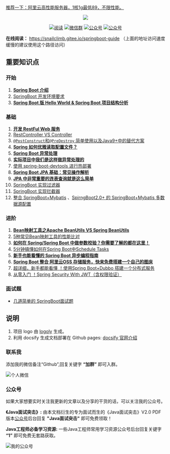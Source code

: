[推荐一下：阿里云高性能服务器，1核1g最低89，不限性能。](https://www.aliyun.com/minisite/goods?userCode=hf47liqn)

<p align="center">
<a href="https://github.com/Snailclimb/springboot-guide" target="_blank">
	<img src="https://my-blog-to-use.oss-cn-beijing.aliyuncs.com/2019-7/spring-boot-guide.png" width=""/>
</a>
</p>

<p align="center">
  <a href="https://snailclimb.gitee.io/springboot-guide "><img src="https://img.shields.io/badge/阅读-read-brightgreen.svg" alt="阅读"></a>
  <a href="#联系我"><img src="https://img.shields.io/badge/chat-微信群-blue.svg" alt="微信群"></a>
  <a href="#公众号"><img src="https://img.shields.io/badge/%E5%85%AC%E4%BC%97%E5%8F%B7-JavaGuide-lightgrey.svg" alt="公众号"></a>
  <a href="#公众号"><img src="https://img.shields.io/badge/PDF-Java面试突击-important.svg" alt="公众号"></a>
</p>

**在线阅读：** https://snailclimb.gitee.io/springboot-guide （上面的地址访问速度缓慢的建议使用这个路径访问）

## 重要知识点

### 开始

1. **[Spring Boot 介绍](./docs/start/springboot-introduction.md)**
2. [SpringBoot 开发环境要求](./docs/start/springboot-system-requirements.md)
3. **[Spring Boot 版 Hello World & Spring Boot 项目结构分析](./docs/start/springboot-hello-world.md)**

### 基础

1. **[开发 RestFul Web 服务](./docs/basis/sringboot-restful-web-service.md)**
2. [RestController VS Controller](./docs/basis/RestControllerVSController.md)
3. [`@PostConstruct`和`@PreDestroy` 简单使用以及Java9+中的替代方案](./docs/basis/@PostConstruct与@PreDestroy.md) 
4. **[Spring 如何优雅读取配置文件？](./docs/basis/read-config-properties.md)** 
5. **[Spring Boot 异常处理](./docs/advanced/springboot-handle-exception.md)**
6. **[实际项目中我们是这样做异常处理的](./docs/advanced/springboot-handle-exception-plus.md)**
7. [使用 spring-boot-devtools 进行热部署](./docs/basis/spring-boot-devtools.md)
8. **[ Spring Boot JPA 基础：常见操作解析](./docs/basis/springboot-jpa.md)**
9. **[JPA 中非常重要的连表查询就是这么简单](./docs/basis/springboot-jpa-lianbiao.md)**
10. [SpringBoot 实现过滤器](./docs/basis/springboot-filter.md)
11. [SpringBoot 实现拦截器](./docs/basis/springboot-interceptor.md)
12. [整合 SpringBoot+Mybatis](./docs/basis/springboot-mybatis.md) 、[SpirngBoot2.0+ 的 SpringBoot+Mybatis 多数据源配置](./docs/basis/springboot-mybatis-mutipledatasource.md)

### 进阶

1. **[Bean映射工具之Apache BeanUtils VS Spring BeanUtils](./docs/advanced/Apache-BeanUtils-VS-SpringBean-Utils.md)**
2. [5种常见Bean映射工具的性能比对](./docs/advanced/Performance-of-Java-Mapping-Frameworks.md)
3. **[如何在 Spring/Spring Boot 中做参数校验？你需要了解的都在这里！](./docs/advanced/spring-bean-validation.md)**
4. [5分钟搞懂如何在Spring Boot中Schedule Tasks](./docs/advanced/SpringBoot-ScheduleTasks.md) 
5. **[新手也能看懂的 Spring Boot 异步编程指南](./docs/advanced/springboot-async.md)**
6. **[Spring Boot 整合 阿里云OSS 存储服务，快来免费搭建一个自己的图床](https://github.com/Snailclimb/springboot-aliyun-oss)**
7. [超详细，新手都能看懂 ！使用Spring Boot+Dubbo 搭建一个分布式服务](./docs/advanced/springboot-dubbo.md)
8. [从零入门 ！Spring Security With JWT（含权限验证）](https://github.com/Snailclimb/spring-security-jwt-guide)

### 面试题

- [几道简单的 SpringBoot面试题](./docs/interview/springboot-questions.md)

## 说明

1. 项目 logo 由 [logoly](https://logoly.pro/#/) 生成。
2. 利用 docsify 生成文档部署在 Github pages: [docsify 官网介绍](https://docsify.js.org/#/)

### 联系我

添加我的微信备注“Github”,回复关键字 **“加群”** 即可入群。

![个人微信](https://my-blog-to-use.oss-cn-beijing.aliyuncs.com/2019-7/wechat3.jpeg)

### 公众号

如果大家想要实时关注我更新的文章以及分享的干货的话，可以关注我的公众号。

**《Java面试突击》:** 由本文档衍生的专为面试而生的《Java面试突击》V2.0 PDF 版本[公众号](#公众号)后台回复 **"Java面试突击"** 即可免费领取！

**Java工程师必备学习资源:** 一些Java工程师常用学习资源公众号后台回复关键字 **“1”** 即可免费无套路获取。 

![我的公众号](https://my-blog-to-use.oss-cn-beijing.aliyuncs.com/2019-6/167598cd2e17b8ec.png)

